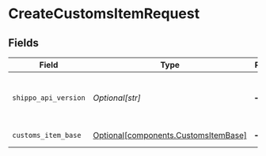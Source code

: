 # CreateCustomsItemRequest


## Fields

| Field                                                                              | Type                                                                               | Required                                                                           | Description                                                                        |
| ---------------------------------------------------------------------------------- | ---------------------------------------------------------------------------------- | ---------------------------------------------------------------------------------- | ---------------------------------------------------------------------------------- |
| `shippo_api_version`                                                               | *Optional[str]*                                                                    | :heavy_minus_sign:                                                                 | String used to pick a non-default API version to use                               |
| `customs_item_base`                                                                | [Optional[components.CustomsItemBase]](../../models/components/customsitembase.md) | :heavy_minus_sign:                                                                 | CustomsItem details.                                                               |